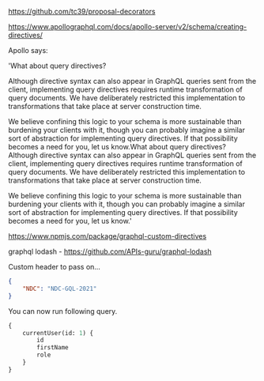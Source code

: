 https://github.com/tc39/proposal-decorators

https://www.apollographql.com/docs/apollo-server/v2/schema/creating-directives/

Apollo says:

'What about query directives?

Although directive syntax can also appear in GraphQL queries sent from the client, implementing query directives requires runtime transformation of query documents. We have deliberately restricted this implementation to transformations that take place at server construction time.

We believe confining this logic to your schema is more sustainable than burdening your clients with it, though you can probably imagine a similar sort of abstraction for implementing query directives. If that possibility becomes a need for you, let us know.What about query directives?
Although directive syntax can also appear in GraphQL queries sent from the client, implementing query directives requires runtime transformation of query documents. We have deliberately restricted this implementation to transformations that take place at server construction time.

We believe confining this logic to your schema is more sustainable than burdening your clients with it, though you can probably imagine a similar sort of abstraction for implementing query directives. If that possibility becomes a need for you, let us know.'

https://www.npmjs.com/package/graphql-custom-directives

graphql lodash - https://github.com/APIs-guru/graphql-lodash

Custom header to pass on...

```json
{
	"NDC": "NDC-GQL-2021"
}
```

You can now run following query.

```graphql
{
	currentUser(id: 1) {
		id
		firstName
		role
	}
}
```
